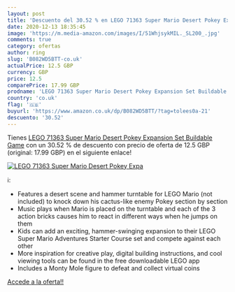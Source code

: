```yaml
---
layout: post
title: 'Descuento del 30.52 % en LEGO 71363 Super Mario Desert Pokey Expa'
date: 2020-12-13 18:35:45
image: 'https://m.media-amazon.com/images/I/51WhjsykMIL._SL200_.jpg'
comments: true
category: ofertas
author: ring
slug: 'B082WD5BTT-co.uk'
actualPrice: 12.5 GBP
currency: GBP
price: 12.5
comparePrice: 17.99 GBP
prodname: 'LEGO 71363 Super Mario Desert Pokey Expansion Set Buildable Game'
country: 'co.uk'
flag: '🇬🇧'
buyurl: 'https://www.amazon.co.uk/dp/B082WD5BTT/?tag=tolees0a-21'
descuento: '30.52'
---
```


Tienes [LEGO 71363 Super Mario Desert Pokey Expansion Set Buildable Game](https://www.amazon.co.uk/dp/B082WD5BTT/?tag=tolees0a-21) con un 30.52 % de descuento con precio de oferta de 12.5 GBP (original: 17.99 GBP) en el siguiente enlace!

[![LEGO 71363 Super Mario Desert Pokey Expa](https://m.media-amazon.com/images/I/51WhjsykMIL._SL200_.jpg)](https://www.amazon.co.uk/dp/B082WD5BTT/?tag=tolees0a-21)

ℹ️:

- Features a desert scene and hammer turntable for LEGO Mario (not included) to knock down his cactus-like enemy Pokey section by section
- Music plays when Mario is placed on the turntable and each of the 3 action bricks causes him to react in different ways when he jumps on them
- Kids can add an exciting, hammer-swinging expansion to their LEGO Super Mario Adventures Starter Course set and compete against each other
- More inspiration for creative play, digital building instructions, and cool viewing tools can be found in the free downloadable LEGO app
- Includes a Monty Mole figure to defeat and collect virtual coins

[Accede a la oferta!!](https://www.amazon.co.uk/dp/B082WD5BTT/?tag=tolees0a-21)
